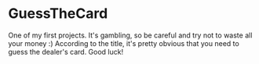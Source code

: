 # GuessTheCard
One of my first projects. 
It's gambling, so be careful and try not to waste all your money :)
According to the title, it's pretty obvious that you need to guess the dealer's card. 
Good luck!

